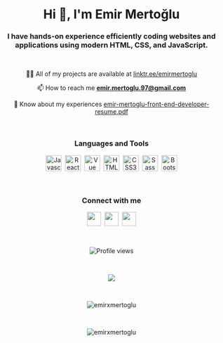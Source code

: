 <h1 align="center">Hi 👋, I'm Emir Mertoğlu</h1>  
<h3 align="center">I have hands-on experience efficiently coding websites and applications using modern HTML, CSS, and JavaScript.</h3> <br>

<p align="center"> 👨‍💻 All of my projects are available at <a href="https://linktr.ee/emirmertoglu" target="_blank">linktr.ee/emirmertoglu</a> </p>

<p align="center"> 📫 How to reach me <a href="mailto:emir.mertoglu.97@gmail.com"><strong>emir.mertoglu.97@gmail.com</strong></a> </p>

<p align="center"> 📄 Know about my experiences <a href="https://github.com/emirxmertoglu/emirxmertoglu/raw/main/emir-mertoglu-front-end-developer-resume.pdf" target="_blank">emir-mertoglu-front-end-developer-resume.pdf</a> </p> <br>

<h3 align="center"><strong>Languages and Tools</strong></h3>  
<p align="center"> 
    <a href="https://developer.mozilla.org/en-US/docs/Web/JavaScript" target="_blank" rel="noreferrer"><img src="https://raw.githubusercontent.com/danielcranney/readme-generator/main/public/icons/skills/javascript-colored.svg" width="36" height="36" alt="Javascript" /></a>&nbsp;
    <a href="https://reactjs.org/" target="_blank" rel="noreferrer"><img src="https://raw.githubusercontent.com/danielcranney/readme-generator/main/public/icons/skills/react-colored.svg" width="36" height="36" alt="React" /></a>&nbsp;
    <a href="https://vuejs.org/" target="_blank" rel="noreferrer"><img src="https://raw.githubusercontent.com/danielcranney/readme-generator/main/public/icons/skills/vuejs-colored.svg" width="36" height="36" alt="Vue" /></a>&nbsp;
    <a href="https://developer.mozilla.org/en-US/docs/Glossary/HTML5" target="_blank" rel="noreferrer"><img src="https://raw.githubusercontent.com/danielcranney/readme-generator/main/public/icons/skills/html5-colored.svg" width="36" height="36" alt="HTML5" /></a>&nbsp;
    <a href="https://www.w3.org/TR/CSS/#css" target="_blank" rel="noreferrer"><img src="https://raw.githubusercontent.com/danielcranney/readme-generator/main/public/icons/skills/css3-colored.svg" width="36" height="36" alt="CSS3" /></a>&nbsp;
    <a href="https://sass-lang.com/" target="_blank" rel="noreferrer"><img src="https://raw.githubusercontent.com/danielcranney/readme-generator/main/public/icons/skills/sass-colored.svg" width="36" height="36" alt="Sass" /></a>&nbsp;
    <a href="https://getbootstrap.com/" target="_blank" rel="noreferrer"><img src="https://raw.githubusercontent.com/danielcranney/readme-generator/main/public/icons/skills/bootstrap-colored.svg" width="36" height="36" alt="Bootstrap" /></a> 
</p> <br>

<h3 align="center"><strong>Connect with me</strong></h3>  
<p align="center">
    <a href="https://www.twitter.com/emirxmertoglu" target="_blank" rel="noreferrer"><img src="https://raw.githubusercontent.com/danielcranney/readme-generator/main/public/icons/socials/twitter.svg" width="32" height="32" /></a>&nbsp;
    <a href="https://www.linkedin.com/in/emirmertoglu" target="_blank" rel="noreferrer"><img src="https://raw.githubusercontent.com/danielcranney/readme-generator/main/public/icons/socials/linkedin.svg" width="32" height="32" /></a>&nbsp;
    <a href="http://www.instagram.com/emirxmertoglu" target="_blank" rel="noreferrer"><img src="https://raw.githubusercontent.com/danielcranney/readme-generator/main/public/icons/socials/instagram.svg" width="32" height="32" /></a>
</p> <br>

<div align="center">

![Profile views](https://gpvc.arturio.dev/emirxmertoglu)

</div> <br>
  
<p align="center"><img src="https://github-readme-stats.vercel.app/api?username=emirxmertoglu&show_icons=true&count_private=true&theme=react" /></p> <br>
  
<p align="center"><img src="https://github-readme-streak-stats.herokuapp.com/?user=emirxmertoglu&theme=react" alt="emirxmertoglu" /></p> <br>

<p align="center"><img src="https://github-readme-stats.vercel.app/api/top-langs?username=emirxmertoglu&layout=compact&theme=react" alt="emirxmertoglu" /></p>
